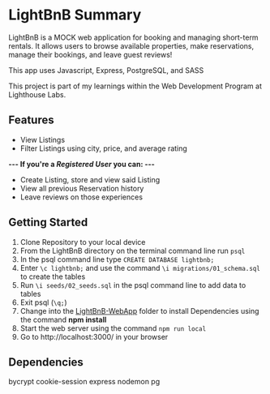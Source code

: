 # LightBnB Summary

LightBnB is a MOCK web application for booking and managing short-term rentals. 
It allows users to browse available properties, make reservations, manage their bookings,
and leave guest reviews!

This app uses Javascript, Express, PostgreSQL, and SASS

This project is part of my learnings within the Web Development Program at Lighthouse Labs.

## Features

- View Listings
- Filter Listings using city, price, and average rating

**--- If you're a _Registered User_ you can: ---**

- Create Listing, store and view said Listing
- View all previous Reservation history
- Leave reviews on those experiences

## Getting Started 

1. Clone Repository to your local device
2. From the LightBnB directory on the terminal command line run ```psql``` 
3. In the psql command line type ```CREATE DATABASE lightbnb;```
5. Enter ```\c lightbnb;``` and use the command ```\i migrations/01_schema.sql``` to create the tables 
7. Run ```\i seeds/02_seeds.sql``` in the psql command line to add data to tables
6. Exit psql (```\q;```)
2. Change into the <ins>LightBnB-WebApp</ins> folder to install Dependencies using the command **npm install** 
8. Start the web server using the command ```npm run local```
9. Go to http://localhost:3000/ in your browser

## Dependencies

bycrypt
cookie-session
express
nodemon
pg








